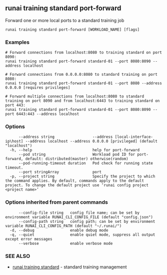 ## runai training standard port-forward

Forward one or more local ports to a standard training job

```
runai training standard port-forward [WORKLOAD_NAME] [flags]
```

### Examples

```
# Forward connections from localhost:8080 to training standard on port 8090:
runai training standard port-forward standard-01 --port 8080:8090 --address localhost

# Forward connections from 0.0.0.0:8080 to standard training on port 8080:
runai training standard port-forward standard-01 --port 8080 --address 0.0.0.0 [requires privileges]

# Forward multiple connections from localhost:8080 to standard training on port 8090 and from localhost:6443 to training standard on port 443:
runai training standard port-forward standard-01 --port 8080:8090 --port 6443:443 --address localhost
```

### Options

```
      --address string                 --address [local-interface-ip\host] --address localhost --address 0.0.0.0 [privileged] (default "localhost")
  -h, --help                           help for port-forward
      --pod string                     Workload pod ID for port-forward, default: distributed(master) otherwise(random)
      --pod-running-timeout duration   Pod check for running state timeout.
      --port stringArray               port
  -p, --project string                 Specify the project to which the command applies. By default, commands apply to the default project. To change the default project use ‘runai config project <project name>’
```

### Options inherited from parent commands

```
      --config-file string   config file name; can be set by environment variable RUNAI_CLI_CONFIG_FILE (default "config.json")
      --config-path string   config path; can be set by environment variable RUNAI_CLI_CONFIG_PATH (default "~/.runai/")
  -d, --debug                enable debug mode
  -q, --quiet                enable quiet mode, suppress all output except error messages
      --verbose              enable verbose mode
```

### SEE ALSO

* [runai training standard](runai_training_standard.md)	 - standard training management

